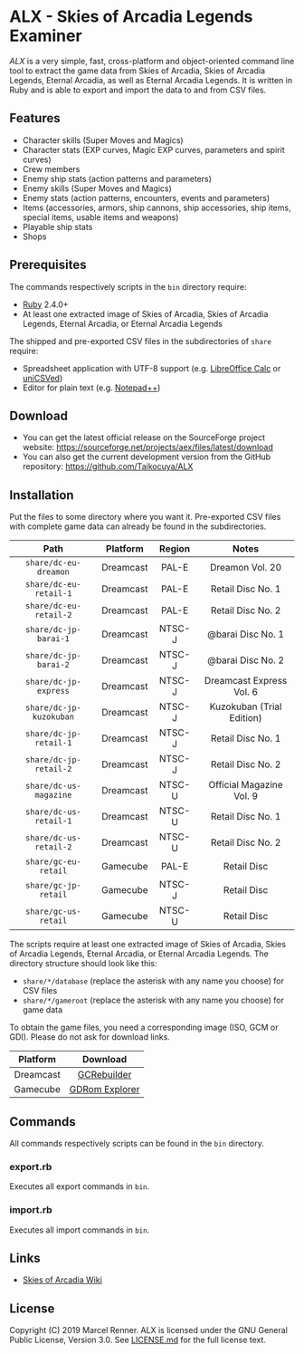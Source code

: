 ALX - Skies of Arcadia Legends Examiner
=======================================

*ALX* is a very simple, fast, cross-platform and object-oriented command line 
tool to extract the game data from Skies of Arcadia, Skies of Arcadia Legends,
Eternal Arcadia, as well as Eternal Arcadia Legends. It is written in Ruby and 
is able to export and import the data to and from CSV files.

Features
--------

* Character skills (Super Moves and Magics)
* Character stats (EXP curves, Magic EXP curves, parameters and spirit curves)
* Crew members
* Enemy ship stats (action patterns and parameters)
* Enemy skills (Super Moves and Magics)
* Enemy stats (action patterns, encounters, events and parameters)
* Items (accessories, armors, ship cannons, ship accessories, ship items, 
  special items, usable items and weapons)
* Playable ship stats
* Shops

Prerequisites
-------------

The commands respectively scripts in the `bin` directory require:

* [Ruby](https://www.ruby-lang.org/) 2.4.0+
* At least one extracted image of Skies of Arcadia, Skies of Arcadia Legends, 
  Eternal Arcadia, or Eternal Arcadia Legends

The shipped and pre-exported CSV files in the subdirectories of `share` 
require:

* Spreadsheet application with UTF-8 support (e.g. 
  [LibreOffice Calc](https://www.libreoffice.org/) or 
  [uniCSVed](http://csved.sjfrancke.nl/))
* Editor for plain text (e.g. [Notepad++](https://notepad-plus-plus.org/))

Download
--------

* You can get the latest official release on the SourceForge project website:
  https://sourceforge.net/projects/aex/files/latest/download
* You can also get the current development version from the GitHub repository:
  https://github.com/Taikocuya/ALX

Installation
------------

Put the files to some directory where you want it. Pre-exported CSV files with 
complete game data can already be found in the subdirectories.

| Path                    | Platform  | Region  | Notes                     |
|:-----------------------:|:---------:|:-------:|:-------------------------:|
| `share/dc-eu-dreamon`   | Dreamcast | PAL-E   | Dreamon Vol. 20           |
| `share/dc-eu-retail-1`  | Dreamcast | PAL-E   | Retail Disc No. 1         |
| `share/dc-eu-retail-2`  | Dreamcast | PAL-E   | Retail Disc No. 2         |
| `share/dc-jp-barai-1`   | Dreamcast | NTSC-J  | @barai Disc No. 1         |
| `share/dc-jp-barai-2`   | Dreamcast | NTSC-J  | @barai Disc No. 2         |
| `share/dc-jp-express`   | Dreamcast | NTSC-J  | Dreamcast Express Vol. 6  |
| `share/dc-jp-kuzokuban` | Dreamcast | NTSC-J  | Kuzokuban (Trial Edition) |
| `share/dc-jp-retail-1`  | Dreamcast | NTSC-J  | Retail Disc No. 1         |
| `share/dc-jp-retail-2`  | Dreamcast | NTSC-J  | Retail Disc No. 2         |
| `share/dc-us-magazine`  | Dreamcast | NTSC-U  | Official Magazine Vol. 9  |
| `share/dc-us-retail-1`  | Dreamcast | NTSC-U  | Retail Disc No. 1         |
| `share/dc-us-retail-2`  | Dreamcast | NTSC-U  | Retail Disc No. 2         |
| `share/gc-eu-retail`    | Gamecube  | PAL-E   | Retail Disc               |
| `share/gc-jp-retail`    | Gamecube  | NTSC-J  | Retail Disc               |
| `share/gc-us-retail`    | Gamecube  | NTSC-U  | Retail Disc               |

The scripts require at least one extracted image of Skies of Arcadia, Skies of 
Arcadia Legends, Eternal Arcadia, or Eternal Arcadia Legends. The directory 
structure should look like this:

* `share/*/database` (replace the asterisk with any name you choose) for CSV 
  files
* `share/*/gameroot` (replace the asterisk with any name you choose) for game 
  data

To obtain the game files, you need a corresponding image (ISO, GCM or GDI).
Please do not ask for download links.

| Platform  | Download                                                     |
|:---------:|:------------------------------------------------------------:|
| Dreamcast | [GCRebuilder](http://www.romhacking.net/utilities/619/)      |
| Gamecube  | [GDRom Explorer](https://www.romhacking.net/utilities/1459/) |

Commands
--------

All commands respectively scripts can be found in the `bin` directory. 

### export.rb

Executes all export commands in `bin`.

### import.rb

Executes all import commands in `bin`.

Links
-----

* [Skies of Arcadia Wiki](https://skiesofarcadia.gamepedia.com/)

License
-------

Copyright (C) 2019 Marcel Renner. ALX is licensed under the GNU General Public 
License, Version 3.0. See [LICENSE.md](LICENSE.md) for the full license text.
